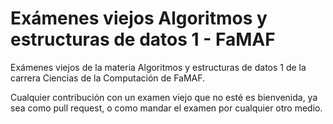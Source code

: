 # Exámenes viejos Algoritmos y estructuras de datos 1 - FaMAF

Exámenes viejos de la materia Algoritmos y estructuras de datos 1 de la carrera Ciencias de la Computación de FaMAF.

Cualquier contribución con un examen viejo que no esté es bienvenida, ya sea como pull request, o como mandar el examen por cualquier otro medio.


